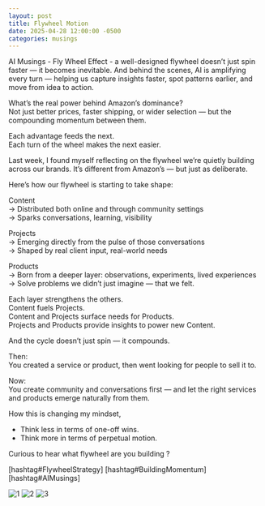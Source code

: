```yaml
---
layout: post
title: Flywheel Motion
date: 2025-04-28 12:00:00 -0500
categories: musings
---
```


AI Musings - Fly Wheel Effect - a well-designed flywheel doesn’t just spin faster — it becomes inevitable. And behind the scenes, AI is amplifying every turn — helping us capture insights faster, spot patterns earlier, and move from idea to action.  
  
What’s the real power behind Amazon’s dominance?  
Not just better prices, faster shipping, or wider selection — but the compounding momentum between them.  
  
Each advantage feeds the next.  
Each turn of the wheel makes the next easier.  
  
Last week, I found myself reflecting on the flywheel we’re quietly building across our brands. It’s different from Amazon’s — but just as deliberate.  
  
Here’s how our flywheel is starting to take shape:  
  
Content  
-> Distributed both online and through community settings  
-> Sparks conversations, learning, visibility  
  
Projects  
-> Emerging directly from the pulse of those conversations  
-> Shaped by real client input, real-world needs  
  
Products  
-> Born from a deeper layer: observations, experiments, lived experiences  
-> Solve problems we didn’t just imagine — that we felt.  
  
Each layer strengthens the others.  
Content fuels Projects.  
Content and Projects surface needs for Products.  
Projects and Products provide insights to power new Content.  
  
And the cycle doesn’t just spin — it compounds.  
  
Then:  
You created a service or product, then went looking for people to sell it to.  
  
Now:  
You create community and conversations first — and let the right services and products emerge naturally from them.  
  
How this is changing my mindset,  
- Think less in terms of one-off wins.  
- Think more in terms of perpetual motion.  
  
Curious to hear what flywheel are you building ?  
  
  
[hashtag#FlywheelStrategy]
[hashtag#BuildingMomentum]
[hashtag#AIMusings]

![1](https://media.licdn.com/dms/image/v2/D4E22AQEys3765xUxDA/feedshare-shrink_800/B4EZZ8yzLYHEAk-/0/1745850414621?e=1748476800&v=beta&t=3PjngHxV79XwSFu_EyjES_S4UGizscg52oO19hnTn7o)
![2](https://media.licdn.com/dms/image/v2/D4E22AQGtvyaJ_uFB-g/feedshare-shrink_800/B4EZZ8yzMhHEAk-/0/1745850414690?e=1748476800&v=beta&t=oIFekyiURGscsPTycPjOaOkNGBxgGV8l180Bf_OR8Lg)
![3](https://media.licdn.com/dms/image/v2/D4E22AQFUn7GT1ngFJg/feedshare-shrink_800/B4EZZ8yzL7HEAk-/0/1745850415257?e=1748476800&v=beta&t=SBnz4cJg6P64rvWuEB6dAmcspAun7EndV8_BNL9PuE8)
